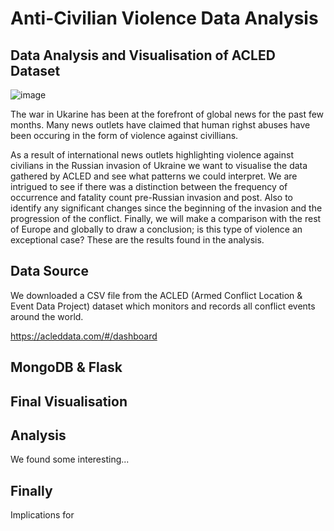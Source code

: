 # Anti-Civilian Violence Data Analysis
## Data Analysis and Visualisation of ACLED Dataset

![image](https://user-images.githubusercontent.com/100214297/176996848-e6aa643e-7ed5-45c4-9fc3-13ba04dac9b0.png)

The war in Ukarine has been at the forefront of global news for the past few months. Many news outlets have claimed that human righst abuses have been occuring in the form of violence against civillians. 

As a result of international news outlets highlighting violence against civilians in the Russian invasion of Ukraine we want to visualise the data gathered by ACLED and see what patterns we could interpret. We are intrigued to see if there was a distinction between the frequency of occurrence and fatality count pre-Russian invasion and post. Also to identify any significant changes since the beginning of the invasion and the progression of the conflict. Finally, we will make a comparison with the rest of Europe and globally to draw a conclusion; is this type of violence an exceptional case? These are the results found in the analysis.

## Data Source 
We downloaded a CSV file from the ACLED (Armed Conflict Location & Event Data Project) dataset which monitors and records all conflict events around the world. 

https://acleddata.com/#/dashboard

## MongoDB & Flask 


## Final Visualisation 


## Analysis 
We found some interesting... 

## Finally 
Implications for 
